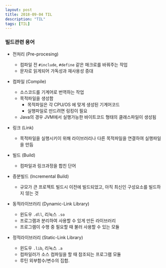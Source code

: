 ```yaml
---
layout: post
title: 2018-09-04 TIL
description: "TIL"
tags: [TIL]
---
```


### 빌드관련 용어
- 전처리 (Pre-procesing)
  - 컴파일 전 `#include`, `#define` 같은 매크로를 바꿔주는 작업
  - 문자로 읽게되어 가독성과 재사용성 증대

- 컴파일 (Compile)
  - 소스코드를 기계어로 번역하는 작업
  - 목적파일을 생성함
    - 목적파일은 각 CPU/OS 에 맞게 생성된 기계어코드
    - 실행파일로 만드려면 링킹이 필요
  - Java의 경우 JVM에서 실행가능한 바이트코드 형태의 클래스파일이 생성됨

- 링크 (Link)
  - 목적파일을 실행시키이 위해 라이브러리나 다른 목적파일을 연결하여 실행파일을 만듬

- 빌드 (Build)
  - 컴파일과 링크과정을 합친 단어

- 증분빌드 (Incremental Build)
  - 규모가 큰 프로젝트 빌드시 이전에 빌드되었고, 아직 최신인 구성요소를 빌드하지 않는 것

- 동적라이브러리 (Dynamic-Link Library)
  - 윈도우 `.dll`, 리눅스 `.so`
  - 프로그램과 분리하여 사용할 수 있게 만든 라이브러리
  - 프로그램이 수행 중 필요할 때 불러 사용할 수 있는 모듈

- 정적라이브러리 (Static-Link Library)
  - 윈도우 `.lib`, 리눅스 `.a`
  - 컴파일러가 소스 컴파일을 할 때 참조되는 프로그램 모듈
  - 루틴 외부함수/변수의 집합.